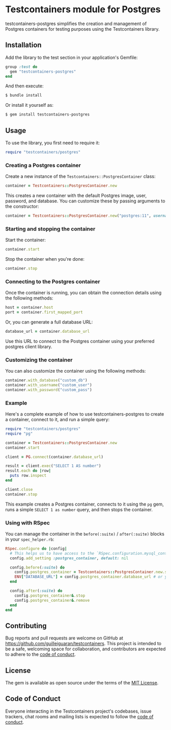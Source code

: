 # Testcontainers module for Postgres

testcontainers-postgres simplifies the creation and management of Postgres containers for testing purposes using the Testcontainers library.

## Installation

Add the library to the test section in your application's Gemfile:

```ruby
group :test do
  gem "testcontainers-postgres"
end
```

And then execute:

```bash
$ bundle install
```

Or install it yourself as:

```bash
$ gem install testcontainers-postgres
```


## Usage

To use the library, you first need to require it:

```ruby
require "testcontainers/postgres"
```

### Creating a Postgres container

Create a new instance of the `Testcontainers::PostgresContainer` class:

```ruby
container = Testcontainers::PostgresContainer.new
```


This creates a new container with the default Postgres image, user, password, and database. You can customize these by passing arguments to the constructor:

```ruby
container = Testcontainers::PostgresContainer.new("postgres:11", username: "custom_user", password: "custom_pass", database: "custom_db")
```

### Starting and stopping the container

Start the container:

```ruby
container.start
```

Stop the container when you're done:

```ruby
container.stop
```

### Connecting to the Postgres container

Once the container is running, you can obtain the connection details using the following methods:

```ruby
host = container.host
port = container.first_mapped_port
```

Or, you can generate a full database URL:

```ruby
database_url = container.database_url
```

Use this URL to connect to the Postgres container using your preferred postgres client library.

### Customizing the container

You can also customize the container using the following methods:

```ruby
container.with_database("custom_db")
container.with_username("custom_user")
container.with_password("custom_pass")
```

### Example

Here's a complete example of how to use testcontainers-postgres to create a container, connect to it, and run a simple query:

```ruby
require "testcontainers/postgres"
require "pg"

container = Testcontainers::PostgresContainer.new
container.start

client = PG.connect(container.database_url)

result = client.exec("SELECT 1 AS number")
result.each do |row|
  puts row.inspect
end

client.close
container.stop
```

This example creates a Postgres container, connects to it using the `pg` gem, runs a simple `SELECT 1 as number` query, and then stops the container.

### Using with RSpec

You can manage the container in the `before(:suite)` / `after(:suite)` blocks in your `spec_helper.rb`:

```ruby
RSpec.configure do |config|
  # This helps us to have access to the `RSpec.configuration.mysql_container` without using global variables.
  config.add_setting :postgres_container, default: nil

  config.before(:suite) do
    config.postgres_container = Testcontainers::PostgresContainer.new.start
    ENV["DATABASE_URL"] = config.postgres_container.database_url # or you can expose it to a fixed port and use database.yml for configuration
  end

  config.after(:suite) do
    config.postgres_container&.stop
    config.postgres_container&.remove
  end
end
```


## Contributing

Bug reports and pull requests are welcome on GitHub at https://github.com/guilleiguaran/testcontainers. This project is intended to be a safe, welcoming space for collaboration, and contributors are expected to adhere to the [code of conduct](https://github.com/testcontainers/testcontainers-ruby/blob/main/CODE_OF_CONDUCT.md).

## License

The gem is available as open source under the terms of the [MIT License](https://opensource.org/licenses/MIT).

## Code of Conduct

Everyone interacting in the Testcontainers project's codebases, issue trackers, chat rooms and mailing lists is expected to follow the [code of conduct](https://github.com/testcontainers/testcontainers-ruby/blob/main/CODE_OF_CONDUCT.md).
